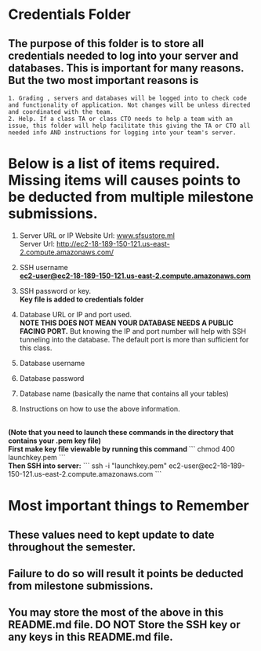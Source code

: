 # Credentials Folder

## The purpose of this folder is to store all credentials needed to log into your server and databases. This is important for many reasons. But the two most important reasons is
    1. Grading , servers and databases will be logged into to check code and functionality of application. Not changes will be unless directed and coordinated with the team.
    2. Help. If a class TA or class CTO needs to help a team with an issue, this folder will help facilitate this giving the TA or CTO all needed info AND instructions for logging into your team's server. 


# Below is a list of items required. Missing items will causes points to be deducted from multiple milestone submissions.

1. Server URL or IP
Website Url: www.sfsustore.ml
<br>Server Url: http://ec2-18-189-150-121.us-east-2.compute.amazonaws.com/

2. SSH username
<br><strong>ec2-user@ec2-18-189-150-121.us-east-2.compute.amazonaws.com</strong>

3. SSH password or key.
    <br> <strong>Key file is added to credentials folder</strong>
4. Database URL or IP and port used.
    <br><strong> NOTE THIS DOES NOT MEAN YOUR DATABASE NEEDS A PUBLIC FACING PORT.</strong> But knowing the IP and port number will help with SSH tunneling into the database. The default port is more than sufficient for this class.
5. Database username
6. Database password
7. Database name (basically the name that contains all your tables)
8. Instructions on how to use the above information.
<br>
<strong>(Note that you need to launch these commands in the directory that contains your .pem key file)</strong>
<br><strong>First make key file viewable by running this command </strong>
```
chmod 400 launchkey.pem
```
<br><strong>Then SSH into server:</strong>
```
ssh -i "launchkey.pem" ec2-user@ec2-18-189-150-121.us-east-2.compute.amazonaws.com
```

# Most important things to Remember
## These values need to kept update to date throughout the semester. <br>
## <strong>Failure to do so will result it points be deducted from milestone submissions.</strong><br>
## You may store the most of the above in this README.md file. DO NOT Store the SSH key or any keys in this README.md file.
